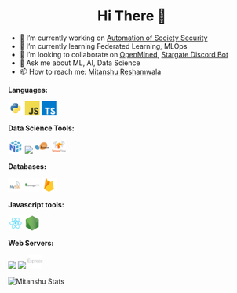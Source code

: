 <h1 align="center"> Hi There 👋 </h1>

- 🔭 I’m currently working on [Automation of Society Security](https://github.com/MitanshuShaBa/Deep-Blue-ASST)
- 🌱 I’m currently learning Federated Learning, MLOps 
- 👯 I’m looking to collaborate on [OpenMined](https://github.com/OpenMined), [Stargate Discord Bot](https://github.com/eddiejaoude/stargate)
- 💬 Ask me about ML, AI, Data Science
- 📫 How to reach me: [Mitanshu Reshamwala](https://www.linkedin.com/in/rmitanshu-0111/)

**Languages:**

<code><img height="30" src="https://raw.githubusercontent.com/github/explore/80688e429a7d4ef2fca1e82350fe8e3517d3494d/topics/python/python.png"></code>
<code><img height="30" src="https://raw.githubusercontent.com/github/explore/80688e429a7d4ef2fca1e82350fe8e3517d3494d/topics/javascript/javascript.png"></code>
<code><img height="30" src="https://raw.githubusercontent.com/github/explore/80688e429a7d4ef2fca1e82350fe8e3517d3494d/topics/typescript/typescript.png"></code>

**Data Science Tools:**

<code><img height="30" src="https://raw.githubusercontent.com/github/explore/d530d6a3a171a53f7b8eb4e9e005136e7ebd898f/topics/numpy/numpy.png"></code>
<code><img height="30" src="https://pandas.pydata.org/static/img/pandas_mark.svg"></code>
<code><img height="30" src="https://raw.githubusercontent.com/github/explore/80688e429a7d4ef2fca1e82350fe8e3517d3494d/topics/scikit-learn/scikit-learn.png"></code>
<code><img height="30" src="https://raw.githubusercontent.com/github/explore/80688e429a7d4ef2fca1e82350fe8e3517d3494d/topics/tensorflow/tensorflow.png"></code>

**Databases:**

<code><img height="30" src="https://raw.githubusercontent.com/github/explore/80688e429a7d4ef2fca1e82350fe8e3517d3494d/topics/mysql/mysql.png"></code>
<code><img height="30" src="https://raw.githubusercontent.com/github/explore/80688e429a7d4ef2fca1e82350fe8e3517d3494d/topics/mongodb/mongodb.png"></code>
<code><img height="30" src="https://raw.githubusercontent.com/github/explore/80688e429a7d4ef2fca1e82350fe8e3517d3494d/topics/firebase/firebase.png"></code>

**Javascript tools:**

<code><img height="30" src="https://raw.githubusercontent.com/github/explore/80688e429a7d4ef2fca1e82350fe8e3517d3494d/topics/react/react.png"></code>
<code><img height="30" src="https://raw.githubusercontent.com/github/explore/80688e429a7d4ef2fca1e82350fe8e3517d3494d/topics/nodejs/nodejs.png"></code>  

**Web Servers:**

<code><img height="30" src="https://i.pinimg.com/originals/87/bd/39/87bd39372d14ae2acda0121d9bc69d9c.png"></code>
<code><img height="30" src="https://styles.redditmedia.com/t5_22y58b/styles/communityIcon_r5ax236rfw961.png?width=256&s=303cdd56ee4488ae35ace0f906479812592900e6"></code> 
<code><img height="30" src="https://raw.githubusercontent.com/github/explore/80688e429a7d4ef2fca1e82350fe8e3517d3494d/topics/express/express.png"></code>  

<img src="https://github-readme-stats.vercel.app/api?username=MitanshuShaBa&&show_icons=true&title_color=ffffff&icon_color=bb2acf&text_color=daf7dc&bg_color=151515" alt="Mitanshu Stats">
